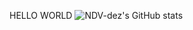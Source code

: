 HELLO WORLD
![NDV-dez's GitHub stats](https://github-readme-stats.vercel.app/api?username=ndv-dez&show_icons=true&theme=radical)
